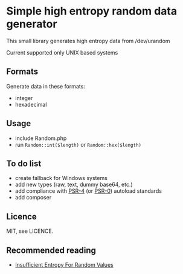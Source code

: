 # Simple high entropy random data generator

This small library generates high entropy data from /dev/urandom

Current supported only UNIX based systems

## Formats

Generate data in these formats:

- integer
- hexadecimal

## Usage

- include Random.php
- run `Random::int($length)` or `Random::hex($length)`

## To do list

- create fallback for Windows systems
- add new types (raw, text, dummy base64, etc.)
- add compliance with [PSR-4](http://www.php-fig.org/psr/psr-4/) (or [PSR-0](http://www.php-fig.org/psr/psr-0/)) autoload standards
- add composer

## Licence

MIT, see LICENCE.

## Recommended reading

- [Insufficient Entropy For Random Values](http://phpsecurity.readthedocs.org/en/latest/Insufficient-Entropy-For-Random-Values.html)
